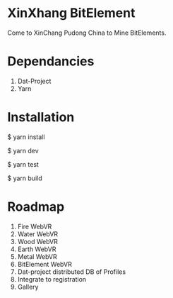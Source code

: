 # XinXhang BitElement

Come to XinChang Pudong China to Mine BitElements.

# Dependancies
1. Dat-Project
1. Yarn

# Installation

  $ yarn install

  $ yarn dev

  $ yarn test

  $ yarn build

# Roadmap
1. Fire WebVR
1. Water WebVR
1. Wood WebVR
1. Earth WebVR
1. Metal WebVR
1. BitElement WebVR
1. Dat-project distributed DB of Profiles
1. Integrate to registration
1. Gallery


